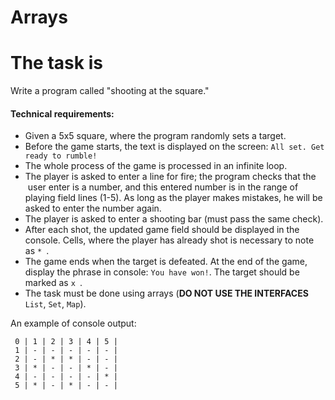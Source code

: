 <h1 dir="auto">Arrays</h1>
<h1 dir="auto"><a href="#the-task-is"></a>The task is</h1>
<p dir="auto">Write a program called &quot;shooting at the square.&quot;</p>
<h4 dir="auto"><a href="#technical-requirements"></a>Technical requirements:</h4>
<ul dir="auto">
    <li>Given a 5x5 square, where the program randomly sets a target.</li>
    <li>Before the game starts, the text is displayed on the screen: <code>All set. Get ready to rumble!</code></li>
    <li>The whole process of the game is processed in an infinite loop.</li>
    <li>The player is asked to enter a line for fire; the program checks that the &nbsp;user enter is a number, and this entered number is in the range of playing field lines (1-5). As long as the player makes mistakes, he will be asked to enter the number again.</li>
    <li>The player is asked to enter a shooting bar (must pass the same check).</li>
    <li>After each shot, the updated game field should be displayed in the console. Cells, where the player has already shot is necessary to note as <code>*&nbsp;</code>.</li>
    <li>The game ends when the target is defeated. At the end of the game, display the phrase in console: <code>You have won!</code>. The target should be marked as <code>x&nbsp;</code>.</li>
    <li>The task must be done using arrays (<strong>DO NOT USE THE INTERFACES</strong> <code>List</code>, <code>Set</code>, <code>Map</code>).</li>
</ul>
<p dir="auto">An example of console output:</p>
<p dir="auto"><code>&nbsp;0 | 1 | 2 | 3 | 4 | 5 |</code><br><code>&nbsp;1 | - | - | - | - | - |</code><br><code>&nbsp;2 | - | * | * | - | - |</code><br><code>&nbsp;3 | * | - | - | * | - |</code><br><code>&nbsp;4 | - | - | - | - | * |</code><br><code>&nbsp;5 | * | - | * | - | - |</code></p>